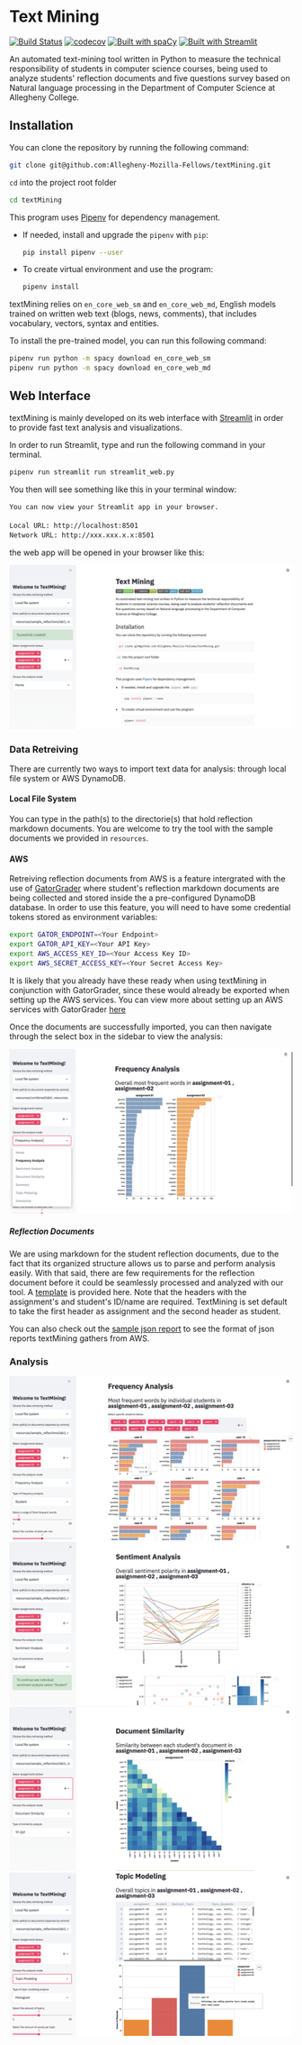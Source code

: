 # Text Mining

[![Build Status](https://travis-ci.com/Allegheny-Mozilla-Fellows/textMining.svg?branch=master)](https://travis-ci.com/Allegheny-Mozilla-Fellows/textMining)
[![codecov](https://codecov.io/gh/Allegheny-Mozilla-Fellows/textMining/branch/master/graph/badge.svg)](https://codecov.io/gh/Allegheny-Mozilla-Fellows/textMining)
[![Built with spaCy](https://img.shields.io/badge/built%20with-spaCy-09a3d5.svg)](https://spacy.io)
[![Built with Streamlit](https://img.shields.io/badge/built%20with-Streamlit-09a3d5.svg)](https://www.streamlit.io/)

An automated text-mining tool written in Python to measure the technical
responsibility of students in computer science courses, being used to analyze
students' reflection documents and five questions survey based on Natural language
processing in the Department of Computer Science at Allegheny College.

## Installation

You can clone the repository by running the following command:

```bash
git clone git@github.com:Allegheny-Mozilla-Fellows/textMining.git
```

`cd` into the project root folder

```bash
cd textMining
```

This program uses [Pipenv](https://github.com/pypa/pipenv) for dependency management.

- If needed, install and upgrade the `pipenv` with `pip`:

  ```bash
  pip install pipenv --user
  ```

- To create virtual environment and use the program:

  ```bash
  pipenv install
  ```

textMining relies on `en_core_web_sm` and `en_core_web_md`, English models trained on
written web text (blogs, news, comments), that includes vocabulary, vectors,
syntax and entities.

To install the pre-trained model, you can run this following command:

```bash
pipenv run python -m spacy download en_core_web_sm
pipenv run python -m spacy download en_core_web_md
```

## Web Interface

textMining is mainly developed on its web interface with [Streamlit](https://www.streamlit.io)
in order to provide fast text analysis and visualizations.

In order to run Streamlit, type and run the following command in your terminal.

```bash
pipenv run streamlit run streamlit_web.py
```

You then will see something like this in your terminal window:

```bash
You can now view your Streamlit app in your browser.

Local URL: http://localhost:8501
Network URL: http://xxx.xxx.x.x:8501
```

the web app will be opened in your browser like this:

![browser](resources/images/landing_page.png)

### Data Retreiving

There are currently two ways to import text data for analysis: through local
file system or AWS DynamoDB.

#### Local File System

You can type in the path(s) to the directorie(s) that hold reflection markdown
documents. You are welcome to try the tool with the sample documents we
provided in `resources`.

#### AWS

Retreiving reflection documents from AWS is a feature intergrated with the use
of [GatorGrader](https://github.com/GatorEducator/gatorgrader) where student's
reflection markdown documents are being collected and stored inside the a
pre-configured DynamoDB database. In order to use this feature, you will need
to have some credential tokens stored as environment variables:

```bash
export GATOR_ENDPOINT=<Your Endpoint>
export GATOR_API_KEY=<Your API Key>
export AWS_ACCESS_KEY_ID=<Your Access Key ID>
export AWS_SECRET_ACCESS_KEY=<Your Secret Access Key>
```

It is likely that you already have these ready when using textMining in
conjunction with GatorGrader, since these would already be exported when
setting up the AWS services. You can view more about setting up an AWS services
with GatorGrader [here](https://github.com/enpuyou/script-api-lambda-dynamodb)

Once the documents are successfully imported, you can then navigate through
the select box in the sidebar to view the analysis:

![select box](resources/images/select_box.png)

##### Reflection Documents

We are using markdown for the student reflection documents, due to the fact that
its organized structure allows us to parse and perform analysis easily. With that
said, there are few requirements for the reflection document before it could be
seamlessly processed and analyzed with our tool. A
[template](resources/reflection_template.md) is provided here. Note that the
headers with the assignment's and student's ID/name are required. TextMining is
set default to take the first header as assignment and the second header as student.

You can also check out the
[sample json report](resources/sample_json_report/report%201.json) to see the
format of json reports textMining gathers from AWS.

### Analysis

![frequency](resources/images/frequency.png)
![sentiment](resources/images/sentiment.png)
![similarity](resources/images/similarity.png)
![topic](resources/images/topic.png)

